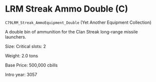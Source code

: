 # LRM Streak Ammo Double (C)

`C79LRM_Streak_AmmoEquipment_Double` (Yet Another Equipment Collection)

A double bin of ammunition for the Clan Streak long-range missile launchers.

Size: Critical slots: 2

Weight: 2.0 tons

Base Price: 500,000 cbills

Intro year: 3057

